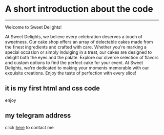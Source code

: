 # A short introduction about the code

___
Welcome to Sweet Delights!

At Sweet Delights, we believe every celebration deserves a touch of sweetness. Our cake shop offers an array of delectable cakes made from the finest ingredients and crafted with care. Whether you're marking a special occasion or simply indulging in a treat, our cakes are designed to delight both the eyes and the palate. Explore our diverse selection of flavors and custom options to find the perfect cake for your event. At Sweet Delights, we're dedicated to making your moments memorable with our exquisite creations. Enjoy the taste of perfection with every slice!



## it is my first html and css code 
enjoy 

## my telegram address

click [here](https://t.me/Nouri_AmirHosein) to contact me 
